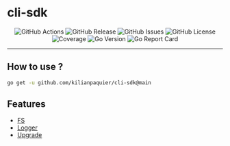 <!-- This file is safe to edit. Once it exists it will not be overwritten. -->

# cli-sdk <!-- omit in toc -->

<p align="center">
  <img alt="GitHub Actions" src="https://img.shields.io/github/actions/workflow/status/kilianpaquier/cli-sdk/integration.yml?branch=main&style=for-the-badge">
  <img alt="GitHub Release" src="https://img.shields.io/github/v/release/kilianpaquier/cli-sdk?include_prereleases&sort=semver&style=for-the-badge">
  <img alt="GitHub Issues" src="https://img.shields.io/github/issues-raw/kilianpaquier/cli-sdk?style=for-the-badge">
  <img alt="GitHub License" src="https://img.shields.io/github/license/kilianpaquier/cli-sdk?style=for-the-badge">
  <img alt="Coverage" src="https://img.shields.io/codecov/c/github/kilianpaquier/cli-sdk/main?style=for-the-badge">
  <img alt="Go Version" src="https://img.shields.io/github/go-mod/go-version/kilianpaquier/cli-sdk/main?style=for-the-badge&label=Go+Version">
  <img alt="Go Report Card" src="https://goreportcard.com/badge/github.com/kilianpaquier/cli-sdk?style=for-the-badge">
</p>

---

## How to use ?

```sh
go get -u github.com/kilianpaquier/cli-sdk@main
```

## Features

- [FS](https://pkg.go.dev/github.com/kilianpaquier/cli-sdk/pkg/fs)
- [Logger](https://pkg.go.dev/github.com/kilianpaquier/cli-sdk/pkg/logger)
- [Upgrade](https://pkg.go.dev/github.com/kilianpaquier/cli-sdk/pkg/upgrade)